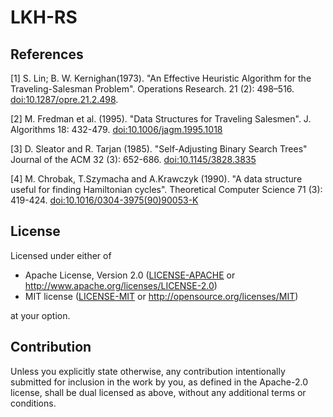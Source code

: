 # LKH-RS

## References
<a id="1">[1]</a> S. Lin; B. W. Kernighan(1973). "An Effective Heuristic Algorithm for the Traveling-Salesman Problem". Operations Research. 21 (2): 498–516. [doi:10.1287/opre.21.2.498](https://pubsonline.informs.org/doi/abs/10.1287/opre.21.2.498).

<a id="2">[2]</a> M. Fredman et al. (1995). "Data Structures for Traveling Salesmen". J. Algorithms 18: 432-479. [doi:10.1006/jagm.1995.1018](http://citeseer.ist.psu.edu/viewdoc/download;jsessionid=72CE6E9143B3CB461E627995CE1E419E?doi=10.1.1.49.570&rep=rep1&type=pdf)

<a id="3">[3]</a> D. Sleator and R. Tarjan (1985). "Self-Adjusting Binary Search Trees" Journal of the ACM 32 (3): 652-686. [doi:10.1145/3828.3835](https://www.cs.cmu.edu/~sleator/papers/self-adjusting.pdf)

<a id="4">[4]</a> M. Chrobak, T.Szymacha and A.Krawczyk (1990). "A data structure useful for finding Hamiltonian cycles". Theoretical Computer Science 71 (3): 419-424. [doi:10.1016/0304-3975(90)90053-K](https://www.sciencedirect.com/science/article/pii/030439759090053K)

## License

Licensed under either of

 * Apache License, Version 2.0
   ([LICENSE-APACHE](LICENSE-APACHE) or http://www.apache.org/licenses/LICENSE-2.0)
 * MIT license
   ([LICENSE-MIT](LICENSE-MIT) or http://opensource.org/licenses/MIT)

at your option.

## Contribution

Unless you explicitly state otherwise, any contribution intentionally submitted
for inclusion in the work by you, as defined in the Apache-2.0 license, shall be
dual licensed as above, without any additional terms or conditions.
